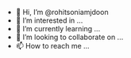 - 👋 Hi, I’m @rohitsoniamjdoon
- 👀 I’m interested in ...
- 🌱 I’m currently learning ...
- 💞️ I’m looking to collaborate on ...
- 📫 How to reach me ...

<!---
rohitsoniamjdoon/rohitsoniamjdoon is a ✨ special ✨ repository because its `README.md` (this file) appears on your GitHub profile.
You can click the Preview link to take a look at your changes.
--->
